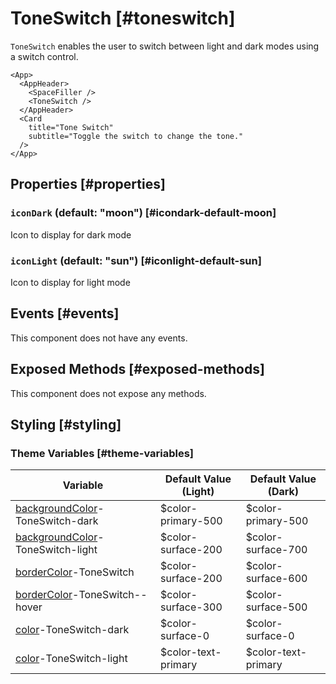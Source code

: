 # ToneSwitch [#toneswitch]

`ToneSwitch` enables the user to switch between light and dark modes using a switch control.

```xmlui-pg {4} copy display name="Example: using ToneSwitch"
<App>
  <AppHeader>
    <SpaceFiller />
    <ToneSwitch />
  </AppHeader>
  <Card
    title="Tone Switch"
    subtitle="Toggle the switch to change the tone."
  />
</App>
```

## Properties [#properties]

### `iconDark` (default: "moon") [#icondark-default-moon]

Icon to display for dark mode

### `iconLight` (default: "sun") [#iconlight-default-sun]

Icon to display for light mode

## Events [#events]

This component does not have any events.

## Exposed Methods [#exposed-methods]

This component does not expose any methods.

## Styling [#styling]

### Theme Variables [#theme-variables]

| Variable | Default Value (Light) | Default Value (Dark) |
| --- | --- | --- |
| [backgroundColor](../styles-and-themes/common-units/#color)-ToneSwitch-dark | $color-primary-500 | $color-primary-500 |
| [backgroundColor](../styles-and-themes/common-units/#color)-ToneSwitch-light | $color-surface-200 | $color-surface-700 |
| [borderColor](../styles-and-themes/common-units/#color)-ToneSwitch | $color-surface-200 | $color-surface-600 |
| [borderColor](../styles-and-themes/common-units/#color)-ToneSwitch--hover | $color-surface-300 | $color-surface-500 |
| [color](../styles-and-themes/common-units/#color)-ToneSwitch-dark | $color-surface-0 | $color-surface-0 |
| [color](../styles-and-themes/common-units/#color)-ToneSwitch-light | $color-text-primary | $color-text-primary |
